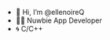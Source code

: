 - 👋 Hi, I’m @ellenoireQ
- 🧑‍💻 Nuwbie App Developer
- 🌀 C/C++

<!---
ellenoireQ/ellenoireQ is a ✨ special ✨ repository because its `README.md` (this file) appears on your GitHub profile.
You can click the Preview link to take a look at your changes.
--->
